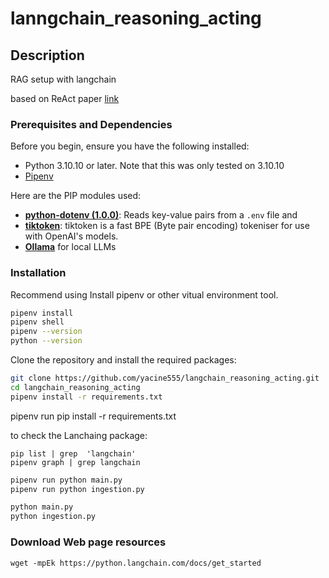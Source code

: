 # lanngchain_reasoning_acting

## Description

RAG setup with langchain

based on ReAct paper [link](https://arxiv.org/abs/2210.03629)

### Prerequisites and Dependencies

Before you begin, ensure you have the following installed:
- Python 3.10.10 or later. Note that this was only tested on 3.10.10
- [Pipenv](https://pipenv.pypa.io/en/latest/) 


Here are the PIP modules used:

- [**python-dotenv (1.0.0)**](https://pypi.org/project/python-dotenv/1.0.0/): Reads key-value pairs from a `.env` file and 
- [**tiktoken**](https://pypi.org/project/tiktoken/): tiktoken is a fast BPE (Byte pair encoding) tokeniser for use with OpenAI's models.
- [**Ollama**](https://ollama.ai/) for local LLMs

### Installation


Recommend using Install pipenv or other vitual environment tool. 

```bash
pipenv install
pipenv shell
pipenv --version
python --version
```


Clone the repository and install the required packages:

```bash
git clone https://github.com/yacine555/langchain_reasoning_acting.git
cd langchain_reasoning_acting
pipenv install -r requirements.txt
```

pipenv run pip install -r requirements.txt

to check the Lanchaing package:

```
pip list | grep  'langchain'
pipenv graph | grep langchain
```

```bash
pipenv run python main.py
pipenv run python ingestion.py
```

```bash
python main.py
python ingestion.py
```



### Download Web page resources

```
wget -mpEk https://python.langchain.com/docs/get_started
```